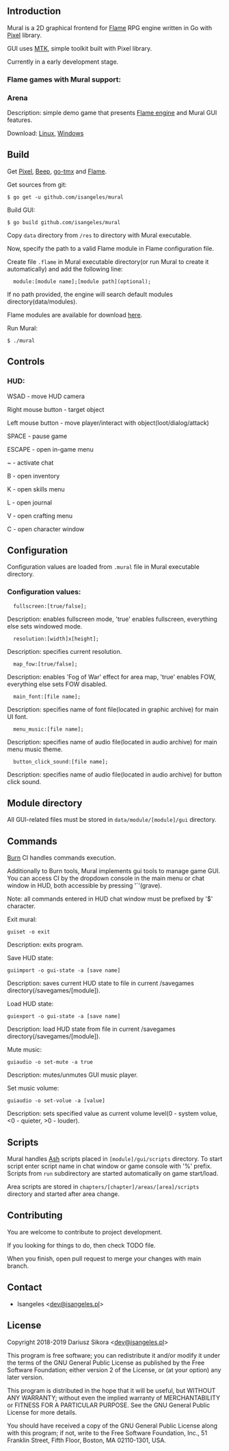## Introduction
  Mural is a 2D graphical frontend for [Flame](https://github.com/Isangeles/flame) RPG engine written in Go with [Pixel](https://github.com/faiface/pixel) library.

  GUI uses [MTK](https://github.com/Isangeles/mtk), simple toolkit built with Pixel library.

  Currently in a early development stage.

  ### Flame games with Mural support:

### Arena

  Description: simple demo game that presents [Flame engine](https://github.com/isangeles/flame) and Mural GUI features.

  Download: [Linux](https://drive.google.com/open?id=1CAUiHdGq8sxrrNWkRwF1QSaNSVWLKDVg), [Windows](https://drive.google.com/open?id=1rR_k_39o-hqTywUZO628ggA3iN7ZBZTJ)

## Build
  Get [Pixel](https://github.com/faiface/pixel), [Beep](https://github.com/faiface/beep), [go-tmx](https://github.com/salviati/go-tmx/tree/master/tmx) and [Flame](https://github.com/Isangeles/flame).

  Get sources from git:
```
$ go get -u github.com/isangeles/mural
```

  Build GUI:
```
$ go build github.com/isangeles/mural
```

Copy `data` directory from `/res` to directory with Mural executable.

Now, specify the path to a valid Flame module in Flame configuration file.

Create file `.flame` in Mural executable directory(or run Mural to create it
automatically) and add the following line:
```
  module:[module name];[module path](optional);
```
If no path provided, the engine will search default modules directory(data/modules).

Flame modules are available for download [here](http://flame.isangeles.pl/mods).

  Run Mural:
```
$ ./mural
```

## Controls
### HUD:
WSAD - move HUD camera

Right mouse button - target object

Left mouse button - move player/interact with object(loot/dialog/attack)

SPACE - pause game

ESCAPE - open in-game menu

~ - activate chat

B - open inventory

K - open skills menu

L - open journal

V - open crafting menu

C - open character window

## Configuration
Configuration values are loaded from `.mural` file in Mural executable directory.

### Configuration values:
```
  fullscreen:[true/false];
```
Description: enables fullscreen mode, 'true' enables fullscreen, everything else sets windowed mode.

```
  resolution:[width]x[height];
```
Description: specifies current resolution.

```
  map_fow:[true/false];
```
Description: enables 'Fog of War' effect for area map, 'true' enables FOW, everything else sets FOW disabled.

```
  main_font:[file name];
```
Description: specifies name of font file(located in graphic archive) for main UI font.

```
  menu_music:[file name];
```
Description: specifies name of audio file(located in audio archive) for main menu music theme.

```
  button_click_sound:[file name];
```
Description: specifies name of audio file(located in audio archive) for button click sound.

## Module directory
All GUI-related files must be stored in `data/module/[module]/gui` directory.

## Commands
[Burn](https://github.com/Isangeles/burn) CI handles commands execution.

Additionally to Burn tools, Mural implements gui tools to manage game GUI.
You can access CI by the dropdown console in the main menu or chat window in HUD,
both accessible by pressing '`'(grave).

Note: all commands entered in HUD chat window must be prefixed by '$' character.

  Exit mural:
```
guiset -o exit
```
Description: exits program.

  Save HUD state:
```
guiimport -o gui-state -a [save name]
```
Description: saves current HUD state to file in current /savegames directory(/savegames/[module]).

  Load HUD state:
```
guiexport -o gui-state -a [save name]
```
Description: load HUD state from file in current /savegames directory(/savegames/[module]).

Mute music:
```
guiaudio -o set-mute -a true
```
Description: mutes/unmutes GUI music player.

Set music volume:
```
guiaudio -o set-volue -a [value]
```
Description: sets specified value as current volume level(0 - system volue, <0 - quieter, >0 - louder).

## Scripts
Mural handles [Ash](https://github.com/Isangeles/burn/tree/master/ash) scripts placed in `[module]/gui/scripts` directory. To start script enter script name in chat window or game console with '%' prefix. Scripts from `run` subdirectory are started automatically on game start/load.

Area scripts are stored in `chapters/[chapter]/areas/[area]/scripts` directory and started after area change.

## Contributing
You are welcome to contribute to project development.

If you looking for things to do, then check TODO file.

When you finish, open pull request to merge your changes with main branch.

## Contact
* Isangeles <<dev@isangeles.pl>>

## License
Copyright 2018-2019 Dariusz Sikora <<dev@isangeles.pl>>

This program is free software; you can redistribute it and/or modify
it under the terms of the GNU General Public License as published by
the Free Software Foundation; either version 2 of the License, or
(at your option) any later version.

This program is distributed in the hope that it will be useful,
but WITHOUT ANY WARRANTY; without even the implied warranty of
MERCHANTABILITY or FITNESS FOR A PARTICULAR PURPOSE.  See the
GNU General Public License for more details.

You should have received a copy of the GNU General Public License
along with this program; if not, write to the Free Software
Foundation, Inc., 51 Franklin Street, Fifth Floor, Boston,
MA 02110-1301, USA.
